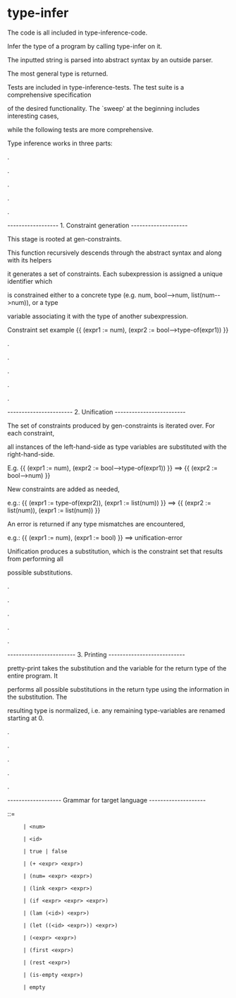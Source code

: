 # type-infer

The code is all included in type-inference-code.

Infer the type of a program by calling type-infer on it. 

The inputted string is parsed into abstract syntax by an outside parser.

The most general type is returned.



Tests are included in type-inference-tests. The test suite is a comprehensive specification

of the desired functionality. The `sweep' at the beginning includes interesting cases,

while the following tests are more comprehensive.


Type inference works in three parts:



.

.

.

.

.


------------------ 1. Constraint generation --------------------

This stage is rooted at gen-constraints. 

This function recursively descends through the abstract syntax and along with its helpers 

it generates a set of constraints. Each subexpression is assigned a unique identifier which

is constrained either to a concrete type (e.g. num, bool-->num, list(num-->num)), or a type

variable associating it with the type of another subexpression.

Constraint set example {{ (expr1 := num), (expr2 := bool-->type-of(expr1)) }}





.

.

.

.

.


----------------------- 2. Unification -------------------------

The set of constraints produced by gen-constraints is iterated over. For each constraint,

all instances of the left-hand-side as type variables are substituted with the right-hand-side.

E.g. {{ (expr1 := num), (expr2 := bool-->type-of(expr1)) }} ==> {{ (expr2 := bool-->num) }}


New constraints are added as needed, 

e.g.: {{ (expr1 := type-of(expr2)), (expr1 := list(num)) }} ==> {{ (expr2 := list(num)), (expr1 := list(num)) }}


An error is returned if any type mismatches are encountered,

e.g.: {{ (expr1 := num), (expr1 := bool) }} ==> unification-error


Unification produces a substitution, which is the constraint set that results from performing all

possible substitutions.



.

.

.

.

.



------------------------ 3. Printing ---------------------------

pretty-print takes the substitution and the variable for the return type of the entire program. It

performs all possible substitutions in the return type using the information in the substitution. The

resulting type is normalized, i.e. any remaining type-variables are renamed starting at 0.




.

.

.

.

.




------------------- Grammar for target language --------------------


<expr> ::= 

         | <num>

         | <id>
         
         | true | false
         
         | (+ <expr> <expr>)
         
         | (num= <expr> <expr>)
         
         | (link <expr> <expr>)
         
         | (if <expr> <expr> <expr>)
         
         | (lam (<id>) <expr>)
         
         | (let ((<id> <expr>)) <expr>)
         
         | (<expr> <expr>)
         
         | (first <expr>)
         
         | (rest <expr>)
         
         | (is-empty <expr>)
         
         | empty
